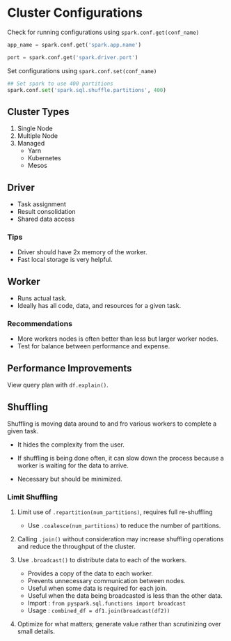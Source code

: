 # Cluster Configurations

Check for running configurations using `spark.conf.get(conf_name)`

```Python
app_name = spark.conf.get('spark.app.name')

port = spark.conf.get('spark.driver.port')
```

Set configurations using `spark.conf.set(conf_name)`

```Python
## Set spark to use 400 partitions
spark.conf.set('spark.sql.shuffle.partitions', 400)
```

## Cluster Types

1. Single Node
2. Multiple Node
3. Managed
    - Yarn
    - Kubernetes
    - Mesos

## Driver

- Task assignment
- Result consolidation
- Shared data access

### Tips

- Driver should have 2x memory of the worker.
- Fast local storage is very helpful.

## Worker

- Runs actual task.
- Ideally has all code, data, and resources for a given task.

### Recommendations

- More workers nodes is often better than less but larger worker nodes.
- Test for balance between performance and expense.

## Performance Improvements

View query plan with `df.explain()`.

## Shuffling

Shuffling is moving data around to and fro various workers to complete a given task.

- It hides the complexity from the user.

- If shuffling is being done often, it can slow down the process because a worker is waiting for the data to arrive.

- Necessary but should be minimized.

### Limit Shuffling

1. Limit use of `.repartition(num_partitions)`, requires full re-shuffling
    - Use `.coalesce(num_partitions)` to reduce the number of partitions.

2. Calling `.join()` without consideration may increase shuffling operations and reduce the throughput of the cluster.

3. Use `.broadcast()` to distribute data to each of the workers.
    - Provides a copy of the data to each worker.
    - Prevents unnecessary communication between nodes.
    - Useful when some data is required for each join.
    - Useful when the data being broadcasted is less than the other data.
    - Import : `from pyspark.sql.functions import broadcast`
    - Usage : `combined_df = df1.join(broadcast(df2))`

4. Optimize for what matters; generate value rather than scrutinizing over small details.
